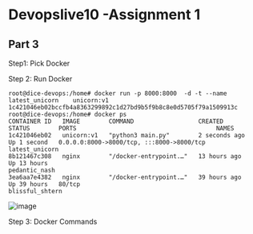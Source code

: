 # Devopslive10 -Assignment 1
## Part 3

Step1: Pick Docker  
   

Step 2: Run Docker

```
root@dice-devops:/home# docker run -p 8000:8000  -d -t --name latest_unicorn    unicorn:v1
1c421046eb02bccfb4a8363299892c1d27bd9b5f9b8c8e0d5705f79a1509913c
root@dice-devops:/home# docker ps
CONTAINER ID   IMAGE        COMMAND                  CREATED         STATUS        PORTS                                       NAMES
1c421046eb02   unicorn:v1   "python3 main.py"        2 seconds ago   Up 1 second   0.0.0.0:8000->8000/tcp, :::8000->8000/tcp   latest_unicorn
8b121467c308   nginx        "/docker-entrypoint.…"   13 hours ago    Up 13 hours                                               pedantic_nash
3ea6aa7e4382   nginx        "/docker-entrypoint.…"   39 hours ago    Up 39 hours   80/tcp                                      blissful_shtern

```

![image](https://github.com/sydali/devopslive1.2/assets/449393/53b1fe0f-db9f-486c-84a4-d57fa4b53b2f)





Step 3: Docker Commands

